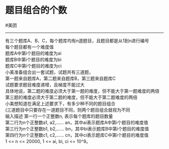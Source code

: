 # 题目组合的个数

#美团 

---

有三个题库A、B、C，每个题库均有n道题目，且题目都是从1到n进行编号  
每个题目都有一个难度值  
题库A中第i个题目的难度为ai  
题库B中第i个题目的难度为bi  
题库C中第i个题目的难度为ci  
小美准备组合出一套试题，试题共有三道题，  
第一题来自题库A，第二题来自题库B，第三题来自题库C  
试题要求题目难度递增，且梯度不能过大  
具体地说，第二题的难度必须大于第一题的难度，但不能大于第一题难度的两倍  
第三题的难度必须大于第二题的难度，但不能大于第二题难度的两倍  
小美想知道在满足上述要求下，有多少种不同的题目组合  
(三道题目中只要存在一道题目不同，则两个题目组合就视为不同  
输入描述 第一行一个正整数n, 表示每个题库的题目数量  
第二行为n个正整数a1, a2,...... an，其中ai表示题库A中第i个题目的难度值  
第三行为n个正整数b1, b2,...... bn，其中bi表示题库B中第i个题目的难度值  
第四行为n个正整数c1, c2,...... cn，其中ci表示题库C中第i个题目的难度值  
1 <= n <= 20000, 1 <= ai, bi, ci <= 10^9。